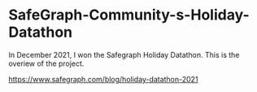 # SafeGraph-Community-s-Holiday-Datathon
In December 2021, I won the Safegraph Holiday Datathon. This is the overiew of the project.

https://www.safegraph.com/blog/holiday-datathon-2021

